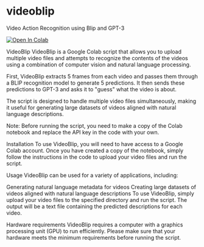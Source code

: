 # videoblip
Video Action Recognition using Blip and GPT-3

[![Open In Colab](https://colab.research.google.com/assets/colab-badge.svg)](https://colab.research.google.com/drive/1LaIgr5L0QAD2EMVSy3GiPp_XKypa0wAD?usp=sharing)


VideoBlip
VideoBlip is a Google Colab script that allows you to upload multiple video files and attempts to recognize the contents of the videos using a combination of computer vision and natural language processing.

First, VideoBlip extracts 5 frames from each video and passes them through a BLIP recognition model to generate 5 predictions. It then sends these predictions to GPT-3 and asks it to "guess" what the video is about.

The script is designed to handle multiple video files simultaneously, making it useful for generating large datasets of videos aligned with natural language descriptions.

Note: Before running the script, you need to make a copy of the Colab notebook and replace the API key in the code with your own.

Installation
To use VideoBlip, you will need to have access to a Google Colab account. Once you have created a copy of the notebook, simply follow the instructions in the code to upload your video files and run the script.

Usage
VideoBlip can be used for a variety of applications, including:

Generating natural language metadata for videos
Creating large datasets of videos aligned with natural language descriptions
To use VideoBlip, simply upload your video files to the specified directory and run the script. The output will be a text file containing the predicted descriptions for each video.

Hardware requirements
VideoBlip requires a computer with a graphics processing unit (GPU) to run efficiently. Please make sure that your hardware meets the minimum requirements before running the script.
